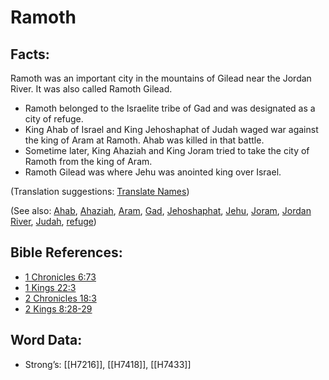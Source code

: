 # Ramoth

## Facts:

Ramoth was an important city in the mountains of Gilead near the Jordan River. It was also called Ramoth Gilead.

* Ramoth belonged to the Israelite tribe of Gad and was designated as a city of refuge.
* King Ahab of Israel and King Jehoshaphat of Judah waged war against the king of Aram at Ramoth. Ahab was killed in that battle.
* Sometime later, King Ahaziah and King Joram tried to take the city of Ramoth from the king of Aram.
* Ramoth Gilead was where Jehu was anointed king over Israel.

(Translation suggestions: [Translate Names](../../translate/translate-names))

(See also: [Ahab](../names/ahab.md), [Ahaziah](../names/ahaziah.md), [Aram](../names/aram.md), [Gad](../names/gad.md), [Jehoshaphat](../names/jehoshaphat.md), [Jehu](../names/jehu.md), [Joram](../names/joram.md), [Jordan River](../names/jordanriver.md), [Judah](../names/kingdomofjudah.md), [refuge](../other/refuge.md))

## Bible References:

* [1 Chronicles 6:73](rc://en/tn/help/1ch/06/73)
* [1 Kings 22:3](rc://en/tn/help/1ki/22/03)
* [2 Chronicles 18:3](rc://en/tn/help/2ch/18/03)
* [2 Kings 8:28-29](rc://en/tn/help/2ki/08/28)

## Word Data:

* Strong’s: [[H7216]], [[H7418]], [[H7433]]

